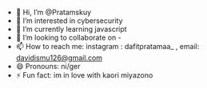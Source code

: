 - 👋 Hi, I’m @Pratamskuy
- 👀 I’m interested in cybersecurity
- 🌱 I’m currently learning javascript
- 💞️ I’m looking to collaborate on -
- 📫 How to reach me: instagram : dafitpratamaa_ , email: davidismu126@gmail.com
- 😄 Pronouns: ni/ger
- ⚡ Fun fact: im in love with kaori miyazono

<!---
Pratamskuy/Pratamskuy is a ✨ special ✨ repository because its `README.md` (this file) appears on your GitHub profile.
You can click the Preview link to take a look at your changes.
--->
